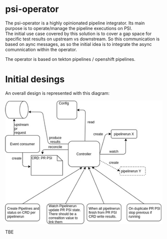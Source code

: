 # psi-operator

The psi-operator is a highly opinionated pipeline integrator. Its main purpose is to operate/manage the pipeline executions on PSI.    
The initial use case covered by this solution is to cover a gap space for specific test results on upstream vs downstream. So this communication
is based on aync messages, as so the initial idea is to integrate the async comunnication within the operator.  

The operator is based on tekton pipelines / openshift pipelines. 

# Initial desings

An overall design is represented with this diagram:

![Initial desfing](docs/diagrams/initial_design_draft.jpg?raw=true)

TBE

